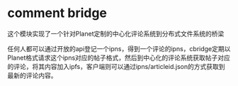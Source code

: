 # comment bridge

这个模块实现了一个针对Planet定制的中心化评论系统到分布式文件系统的桥梁

任何人都可以通过开放的api登记一个ipns，得到一个评论的ipns，cbridge定期以Planet格式请求这个ipns对应的帖子格式，然后到中心化的评论系统获取帖子对应的评论，将其内容加入ipfs，客户端则可以通过ipns/articleid.json的方式获取到最新的评论内容。

